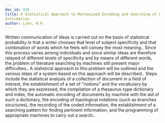 ```yaml
---
doc_id: 419
title: A Statistical Approach to Mechanized Encoding and Searching of Literary 
Information
author: Luhn, H.P.
---
```


Written communication of ideas is carried out on the basis of statistical 
probability in that a writer chooses that level of subject specificity and that
combination of words which he feels will convey the most meaning.. Since this
process varies among individuals and since similar ideas are therefore relayed
of different levels of specificity and by means of different words, the problem
of literature searching by machines still present major difficulties.. A 
statistical approach  to this problem will be outlined and the various steps
of a system based on this approach will be described.. Steps include the 
statistical analysis of a collection of document in a field of interest, the 
establishment of a set of "notions" and the vocabulary by which they are
expressed, the compilation of a thesaurus-type dictionary and index, the
automatic encoding of documents by machine with the aid of such a dictionary,
the encoding of topological notations (such as branches structures), the 
recording of the coded information, the establishment of a searching pattern 
for finding pertinent information, and the programming of appropriate machines
to carry out a search..